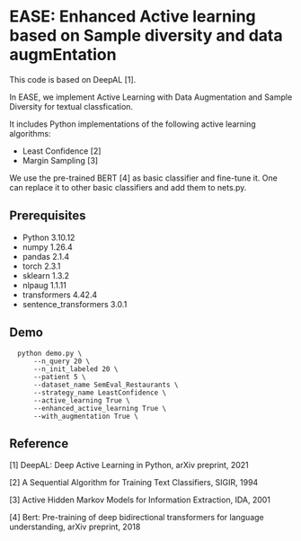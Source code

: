 # EASE: Enhanced Active learning based on Sample diversity and data augmEntation

This code is based on DeepAL [1].

In EASE, we implement Active Learning with Data Augmentation and Sample Diversity for textual classfication. 

It includes Python implementations of the following active learning algorithms:

- Least Confidence [2]
- Margin Sampling [3]

We use the pre-trained BERT [4] as basic classifier and fine-tune it. One can replace it to other basic classifiers and add them to nets.py. 


## Prerequisites 

- Python                3.10.12
- numpy                 1.26.4
- pandas                2.1.4
- torch                 2.3.1
- sklearn               1.3.2
- nlpaug                1.1.11
- transformers          4.42.4
- sentence_transformers 3.0.1

## Demo 

```
  python demo.py \
      --n_query 20 \
      --n_init_labeled 20 \
      --patient 5 \
      --dataset_name SemEval_Restaurants \
      --strategy_name LeastConfidence \
      --active_learning True \
      --enhanced_active_learning True \
      --with_augmentation True \
```


## Reference

[1] DeepAL: Deep Active Learning in Python, arXiv preprint, 2021

[2] A Sequential Algorithm for Training Text Classifiers, SIGIR, 1994

[3] Active Hidden Markov Models for Information Extraction, IDA, 2001

[4] Bert: Pre-training of deep bidirectional transformers for language understanding, arXiv preprint, 2018





